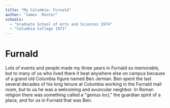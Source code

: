 ```yaml
---
title: "My Columbia: Furnald"
author: "James  Minter"
schools:
  - "Graduate School of Arts and Sciences 1974"
  - "Columbia College 1973"
---
```


# Furnald

Lots of events and people made my three years in Furnald so memorable, but to many of us who lived there it beat anywhere else on campus because of a grand old Columbia figure named Ben Jerman. Ben spent the last several decades of his long tenure at Columbia working in the Furnald mail room, but to us he was a welcoming and avuncular neighbor. In Roman religion there was something called a "genius loci," the guardian spirit of a place, and for us in Furnald that was Ben.
